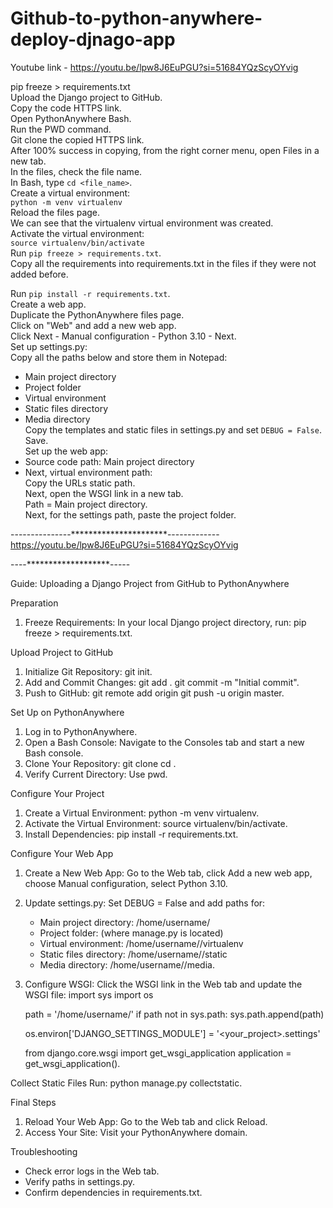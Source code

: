 # Github-to-python-anywhere-deploy-djnago-app

Youtube link - https://youtu.be/lpw8J6EuPGU?si=51684YQzScyOYvig

pip freeze > requirements.txt  
Upload the Django project to GitHub.  
Copy the code HTTPS link.  
Open PythonAnywhere Bash.  
Run the PWD command.  
Git clone the copied HTTPS link.  
After 100% success in copying, from the right corner menu, open Files in a new tab.  
In the files, check the file name.  
In Bash, type `cd <file_name>`.  
Create a virtual environment:  
`python -m venv virtualenv`  
Reload the files page.  
We can see that the virtualenv virtual environment was created.  
Activate the virtual environment:  
`source virtualenv/bin/activate`  
Run `pip freeze > requirements.txt`.  
Copy all the requirements into requirements.txt in the files if they were not added before.  

Run `pip install -r requirements.txt`.  
Create a web app.  
Duplicate the PythonAnywhere files page.  
Click on "Web" and add a new web app.  
Click Next - Manual configuration - Python 3.10 - Next.  
Set up settings.py:  
Copy all the paths below and store them in Notepad:  
- Main project directory  
- Project folder  
- Virtual environment  
- Static files directory  
- Media directory  
Copy the templates and static files in settings.py and set `DEBUG = False`.  
Save.  
Set up the web app:  
- Source code path: Main project directory  
- Next, virtual environment path:  
Copy the URLs static path.  
Next, open the WSGI link in a new tab.  
Path = Main project directory.  
Next, for the settings path, paste the project folder.



---------------**********************-------------
https://youtu.be/lpw8J6EuPGU?si=51684YQzScyOYvig




----*******************-----

Guide: Uploading a Django Project from GitHub to PythonAnywhere

Preparation
1. Freeze Requirements: In your local Django project directory, run: pip freeze > requirements.txt.

Upload Project to GitHub
1. Initialize Git Repository: git init.
2. Add and Commit Changes: 
   git add .
   git commit -m "Initial commit".
3. Push to GitHub: 
   git remote add origin <your-github-repo-URL>
   git push -u origin master.

Set Up on PythonAnywhere
1. Log in to PythonAnywhere.
2. Open a Bash Console: Navigate to the Consoles tab and start a new Bash console.
3. Clone Your Repository: 
   git clone <your-github-repo-URL>
   cd <repository-name>.
4. Verify Current Directory: Use pwd.

Configure Your Project
1. Create a Virtual Environment: python -m venv virtualenv.
2. Activate the Virtual Environment: source virtualenv/bin/activate.
3. Install Dependencies: pip install -r requirements.txt.

Configure Your Web App
1. Create a New Web App: Go to the Web tab, click Add a new web app, choose Manual configuration, select Python 3.10.
2. Update settings.py: Set DEBUG = False and add paths for:
   - Main project directory: /home/username/<your-repo>
   - Project folder: (where manage.py is located)
   - Virtual environment: /home/username/<your-repo>/virtualenv
   - Static files directory: /home/username/<your-repo>/static
   - Media directory: /home/username/<your-repo>/media.
3. Configure WSGI: Click the WSGI link in the Web tab and update the WSGI file:
   import sys
   import os

   path = '/home/username/<your-repo>'
   if path not in sys.path:
       sys.path.append(path)

   os.environ['DJANGO_SETTINGS_MODULE'] = '<your_project>.settings'

   from django.core.wsgi import get_wsgi_application
   application = get_wsgi_application().

Collect Static Files
Run: python manage.py collectstatic.

Final Steps
1. Reload Your Web App: Go to the Web tab and click Reload.
2. Access Your Site: Visit your PythonAnywhere domain.

Troubleshooting
- Check error logs in the Web tab.
- Verify paths in settings.py.
- Confirm dependencies in requirements.txt.


